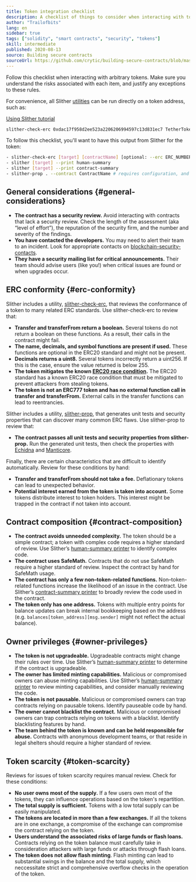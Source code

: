 ```yaml
---
title: Token integration checklist
description: A checklist of things to consider when interacting with tokens
author: "Trailofbits"
lang: en
sidebar: true
tags: ["solidity", "smart contracts", "security", "tokens"]
skill: intermediate
published: 2020-08-13
source: Building secure contracts
sourceUrl: https://github.com/crytic/building-secure-contracts/blob/master/development-guidelines/token_integration.md
---
```


Follow this checklist when interacting with arbitrary tokens. Make sure you understand the risks associated with each item, and justify any exceptions to these rules.

For convenience, all Slither [utilities](https://github.com/crytic/slither#tools) can be run directly on a token address, such as:

[Using Slither tutorial](/developers/tutorials/how-to-use-slither-to-find-smart-contract-bugs/)

```bash
slither-check-erc 0xdac17f958d2ee523a2206206994597c13d831ec7 TetherToken
```

To follow this checklist, you'll want to have this output from Slither for the token:

```bash
- slither-check-erc [target] [contractName] [optional: --erc ERC_NUMBER]
- slither [target] --print human-summary
- slither [target] --print contract-summary
- slither-prop . --contract ContractName # requires configuration, and use of Echidna and Manticore
```

## General considerations {#general-considerations}

- **The contract has a security review.** Avoid interacting with contracts that lack a security review. Check the length of the assessment (aka “level of effort”), the reputation of the security firm, and the number and severity of the findings.
- **You have contacted the developers.** You may need to alert their team to an incident. Look for appropriate contacts on [blockchain-security-contacts](https://github.com/crytic/blockchain-security-contacts).
- **They have a security mailing list for critical announcements.** Their team should advise users (like you!) when critical issues are found or when upgrades occur.

## ERC conformity {#erc-conformity}

Slither includes a utility, [slither-check-erc](https://github.com/crytic/slither/wiki/ERC-Conformance), that reviews the conformance of a token to many related ERC standards. Use slither-check-erc to review that:

- **Transfer and transferFrom return a boolean.** Several tokens do not return a boolean on these functions. As a result, their calls in the contract might fail.
- **The name, decimals, and symbol functions are present if used.** These functions are optional in the ERC20 standard and might not be present.
- **Decimals returns a uint8.** Several tokens incorrectly return a uint256. If this is the case, ensure the value returned is below 255.
- **The token mitigates the known [ERC20 race condition](https://github.com/ethereum/EIPs/issues/20#issuecomment-263524729).** The ERC20 standard has a known ERC20 race condition that must be mitigated to prevent attackers from stealing tokens.
- **The token is not an ERC777 token and has no external function call in transfer and transferFrom.** External calls in the transfer functions can lead to reentrancies.

Slither includes a utility, [slither-prop](https://github.com/crytic/slither/wiki/Property-generation), that generates unit tests and security properties that can discover many common ERC flaws. Use slither-prop to review that:

- **The contract passes all unit tests and security properties from slither-prop.** Run the generated unit tests, then check the properties with [Echidna](https://github.com/crytic/echidna) and [Manticore](https://manticore.readthedocs.io/en/latest/verifier.html).

Finally, there are certain characteristics that are difficult to identify automatically. Review for these conditions by hand:

- **Transfer and transferFrom should not take a fee.** Deflationary tokens can lead to unexpected behavior.
- **Potential interest earned from the token is taken into account.** Some tokens distribute interest to token holders. This interest might be trapped in the contract if not taken into account.

## Contract composition {#contract-composition}

- **The contract avoids unneeded complexity.** The token should be a simple contract; a token with complex code requires a higher standard of review. Use Slither’s [human-summary printer](https://github.com/crytic/slither/wiki/Printer-documentation#human-summary) to identify complex code.
- **The contract uses SafeMath.** Contracts that do not use SafeMath require a higher standard of review. Inspect the contract by hand for SafeMath usage.
- **The contract has only a few non–token-related functions.** Non–token-related functions increase the likelihood of an issue in the contract. Use Slither’s [contract-summary printer](https://github.com/crytic/slither/wiki/Printer-documentation#contract-summary) to broadly review the code used in the contract.
- **The token only has one address.** Tokens with multiple entry points for balance updates can break internal bookkeeping based on the address (e.g. `balances[token_address][msg.sender]` might not reflect the actual balance).

## Owner privileges {#owner-privileges}

- **The token is not upgradeable.** Upgradeable contracts might change their rules over time. Use Slither’s [human-summary printer](https://github.com/crytic/slither/wiki/Printer-documentation#contract-summary) to determine if the contract is upgradeable.
- **The owner has limited minting capabilities.** Malicious or compromised owners can abuse minting capabilities. Use Slither’s [human-summary printer](https://github.com/crytic/slither/wiki/Printer-documentation#contract-summary) to review minting capabilities, and consider manually reviewing the code.
- **The token is not pausable.** Malicious or compromised owners can trap contracts relying on pausable tokens. Identify pauseable code by hand.
- **The owner cannot blacklist the contract.** Malicious or compromised owners can trap contracts relying on tokens with a blacklist. Identify blacklisting features by hand.
- **The team behind the token is known and can be held responsible for abuse.** Contracts with anonymous development teams, or that reside in legal shelters should require a higher standard of review.

## Token scarcity {#token-scarcity}

Reviews for issues of token scarcity requires manual review. Check for these conditions:

- **No user owns most of the supply.** If a few users own most of the tokens, they can influence operations based on the token's repartition.
- **The total supply is sufficient.** Tokens with a low total supply can be easily manipulated.
- **The tokens are located in more than a few exchanges.** If all the tokens are in one exchange, a compromise of the exchange can compromise the contract relying on the token.
- **Users understand the associated risks of large funds or flash loans.** Contracts relying on the token balance must carefully take in consideration attackers with large funds or attacks through flash loans.
- **The token does not allow flash minting**. Flash minting can lead to substantial swings in the balance and the total supply, which neccessitate strict and comprehensive overflow checks in the operation of the token.
